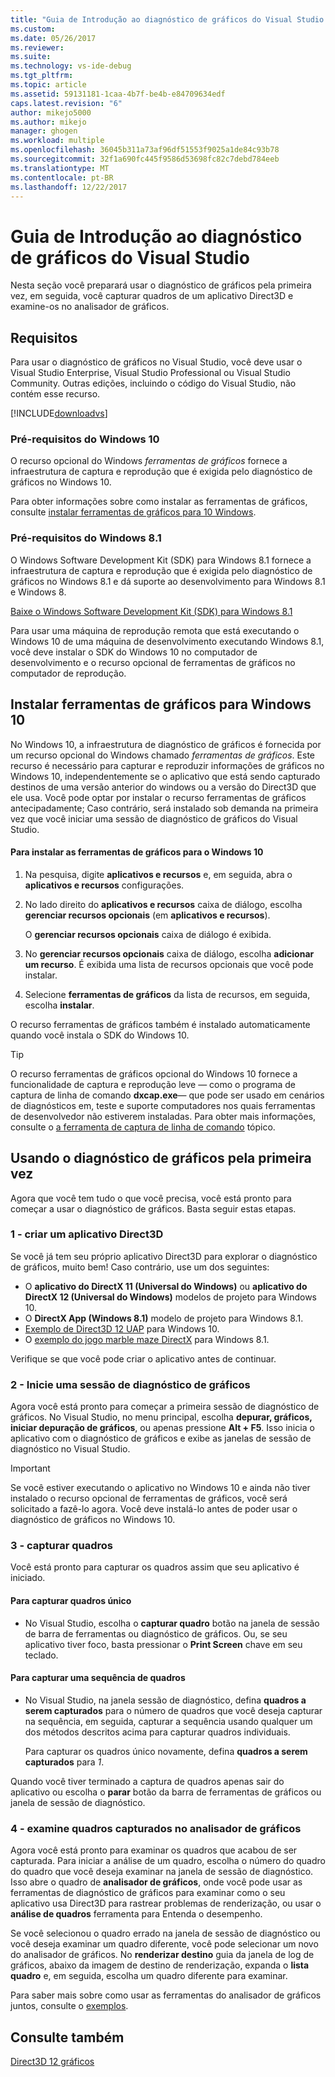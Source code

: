 ```yaml
---
title: "Guia de Introdução ao diagnóstico de gráficos do Visual Studio | Microsoft Docs"
ms.custom: 
ms.date: 05/26/2017
ms.reviewer: 
ms.suite: 
ms.technology: vs-ide-debug
ms.tgt_pltfrm: 
ms.topic: article
ms.assetid: 59131181-1caa-4b7f-be4b-e84709634edf
caps.latest.revision: "6"
author: mikejo5000
ms.author: mikejo
manager: ghogen
ms.workload: multiple
ms.openlocfilehash: 36045b311a73af96df51553f9025a1de84c93b78
ms.sourcegitcommit: 32f1a690fc445f9586d53698fc82c7debd784eeb
ms.translationtype: MT
ms.contentlocale: pt-BR
ms.lasthandoff: 12/22/2017
---
```

# <a name="getting-started-with-visual-studio-graphics-diagnostics"></a>Guia de Introdução ao diagnóstico de gráficos do Visual Studio
Nesta seção você preparará usar o diagnóstico de gráficos pela primeira vez, em seguida, você capturar quadros de um aplicativo Direct3D e examine-os no analisador de gráficos.  
  
## <a name="requirements"></a>Requisitos  
 Para usar o diagnóstico de gráficos no Visual Studio, você deve usar o Visual Studio Enterprise, Visual Studio Professional ou Visual Studio Community.  Outras edições, incluindo o código do Visual Studio, não contém esse recurso.
 
 [!INCLUDE[downloadvs](../includes/downloadvs_md.md)]  
  
### <a name="windows-10-prerequisites"></a>Pré-requisitos do Windows 10  
 O recurso opcional do Windows *ferramentas de gráficos* fornece a infraestrutura de captura e reprodução que é exigida pelo diagnóstico de gráficos no Windows 10.  
  
 Para obter informações sobre como instalar as ferramentas de gráficos, consulte [instalar ferramentas de gráficos para 10 Windows](#InstallGraphicsTools).  
  
### <a name="windows-81-prerequisites"></a>Pré-requisitos do Windows 8.1  
 O Windows Software Development Kit (SDK) para Windows 8.1 fornece a infraestrutura de captura e reprodução que é exigida pelo diagnóstico de gráficos no Windows 8.1 e dá suporte ao desenvolvimento para Windows 8.1 e Windows 8.  
  
 [Baixe o Windows Software Development Kit (SDK) para Windows 8.1](https://msdn.microsoft.com/en-us/windows/desktop/bg162891.aspx)  
  
 Para usar uma máquina de reprodução remota que está executando o Windows 10 de uma máquina de desenvolvimento executando Windows 8.1, você deve instalar o SDK do Windows 10 no computador de desenvolvimento e o recurso opcional de ferramentas de gráficos no computador de reprodução.  
  
##  <a name="InstallGraphicsTools"></a>Instalar ferramentas de gráficos para Windows 10  
 No Windows 10, a infraestrutura de diagnóstico de gráficos é fornecida por um recurso opcional do Windows chamado *ferramentas de gráficos*. Este recurso é necessário para capturar e reproduzir informações de gráficos no Windows 10, independentemente se o aplicativo que está sendo capturado destinos de uma versão anterior do windows ou a versão do Direct3D que ele usa. Você pode optar por instalar o recurso ferramentas de gráficos antecipadamente; Caso contrário, será instalado sob demanda na primeira vez que você iniciar uma sessão de diagnóstico de gráficos do Visual Studio.  
  
#### <a name="to-install-graphics-tools-for-windows-10"></a>Para instalar as ferramentas de gráficos para o Windows 10  
  
1.  Na pesquisa, digite **aplicativos e recursos** e, em seguida, abra o **aplicativos e recursos** configurações.
  
3.  No lado direito do **aplicativos e recursos** caixa de diálogo, escolha **gerenciar recursos opcionais** (em **aplicativos e recursos**).

    O **gerenciar recursos opcionais** caixa de diálogo é exibida.
  
4.  No **gerenciar recursos opcionais** caixa de diálogo, escolha **adicionar um recurso**. É exibida uma lista de recursos opcionais que você pode instalar.  
  
5.  Selecione **ferramentas de gráficos** da lista de recursos, em seguida, escolha **instalar**.  
  
 O recurso ferramentas de gráficos também é instalado automaticamente quando você instala o SDK do Windows 10.  
  
> [!TIP]
>  O recurso ferramentas de gráficos opcional do Windows 10 fornece a funcionalidade de captura e reprodução leve — como o programa de captura de linha de comando **dxcap.exe**— que pode ser usado em cenários de diagnósticos em, teste e suporte computadores nos quais ferramentas de desenvolvedor não estiverem instaladas. Para obter mais informações, consulte o [a ferramenta de captura de linha de comando](command-line-capture-tool.md) tópico.  
  
## <a name="using-graphics-diagnostics-for-the-first-time"></a>Usando o diagnóstico de gráficos pela primeira vez  
 Agora que você tem tudo o que você precisa, você está pronto para começar a usar o diagnóstico de gráficos. Basta seguir estas etapas.  
  
### <a name="1---create-a-direct3d-app"></a>1 - criar um aplicativo Direct3D  
 Se você já tem seu próprio aplicativo Direct3D para explorar o diagnóstico de gráficos, muito bem! Caso contrário, use um dos seguintes:

- O **aplicativo do DirectX 11 (Universal do Windows)** ou **aplicativo do DirectX 12 (Universal do Windows)** modelos de projeto para Windows 10.
- O **DirectX App (Windows 8.1)** modelo de projeto para Windows 8.1.
- [Exemplo de Direct3D 12 UAP](https://code.msdn.microsoft.com/Direct3D-12-UAP-Sample-ecb1779f) para Windows 10.  
- O [exemplo do jogo marble maze DirectX](https://code.msdn.microsoft.com/windowsapps/DirectX-Marble-Maze-Game-e4806345) para Windows 8.1.  
  
 Verifique se que você pode criar o aplicativo antes de continuar.  
  
### <a name="2---start-a-graphics-diagnostics-session"></a>2 - Inicie uma sessão de diagnóstico de gráficos  
 Agora você está pronto para começar a primeira sessão de diagnóstico de gráficos. No Visual Studio, no menu principal, escolha **depurar, gráficos, iniciar depuração de gráficos**, ou apenas pressione **Alt + F5**. Isso inicia o aplicativo com o diagnóstico de gráficos e exibe as janelas de sessão de diagnóstico no Visual Studio.  
  
> [!IMPORTANT]
>  Se você estiver executando o aplicativo no Windows 10 e ainda não tiver instalado o recurso opcional de ferramentas de gráficos, você será solicitado a fazê-lo agora. Você deve instalá-lo antes de poder usar o diagnóstico de gráficos no Windows 10.  
  
### <a name="3---capture-frames"></a>3 - capturar quadros  
 Você está pronto para capturar os quadros assim que seu aplicativo é iniciado.  
  
#### <a name="to-capture-single-frames"></a>Para capturar quadros único  
  
-   No Visual Studio, escolha o **capturar quadro** botão na janela de sessão de barra de ferramentas ou diagnóstico de gráficos. Ou, se seu aplicativo tiver foco, basta pressionar o **Print Screen** chave em seu teclado.
  
#### <a name="to-capture-a-sequence-of-frames"></a>Para capturar uma sequência de quadros  
  
-   No Visual Studio, na janela sessão de diagnóstico, defina **quadros a serem capturados** para o número de quadros que você deseja capturar na sequência, em seguida, capturar a sequência usando qualquer um dos métodos descritos acima para capturar quadros individuais.  
  
     Para capturar os quadros único novamente, defina **quadros a serem capturados** para *1*.  
  
 Quando você tiver terminado a captura de quadros apenas sair do aplicativo ou escolha o **parar** botão da barra de ferramentas de gráficos ou janela de sessão de diagnóstico.  
  
### <a name="4---examine-captured-frames-in-the-graphics-analyzer"></a>4 - examine quadros capturados no analisador de gráficos  
 Agora você está pronto para examinar os quadros que acabou de ser capturada. Para iniciar a análise de um quadro, escolha o número do quadro do quadro que você deseja examinar na janela de sessão de diagnóstico. Isso abre o quadro de **analisador de gráficos**, onde você pode usar as ferramentas de diagnóstico de gráficos para examinar como o seu aplicativo usa Direct3D para rastrear problemas de renderização, ou usar o **análise de quadros** ferramenta para Entenda o desempenho.  
  
 Se você selecionou o quadro errado na janela de sessão de diagnóstico ou você deseja examinar um quadro diferente, você pode selecionar um novo do analisador de gráficos. No **renderizar destino** guia da janela de log de gráficos, abaixo da imagem de destino de renderização, expanda o **lista quadro** e, em seguida, escolha um quadro diferente para examinar.  
  
 Para saber mais sobre como usar as ferramentas do analisador de gráficos juntos, consulte o [exemplos](graphics-diagnostics-examples.md).  
  
## <a name="see-also"></a>Consulte também  
 [Direct3D 12 gráficos](http://msdn.microsoft.com/en-us/52094ae3-3b44-4689-9ee7-1ba1b3a779cb)